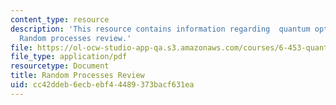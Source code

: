 ```yaml
---
content_type: resource
description: 'This resource contains information regarding  quantum optical communication:
  Random processes review.'
file: https://ol-ocw-studio-app-qa.s3.amazonaws.com/courses/6-453-quantum-optical-communication-fall-2016/cc42ddeb6ecbebf44489373bacf631ea_MIT6_453F16_Random_Proc.pdf
file_type: application/pdf
resourcetype: Document
title: Random Processes Review
uid: cc42ddeb-6ecb-ebf4-4489-373bacf631ea
---
```

